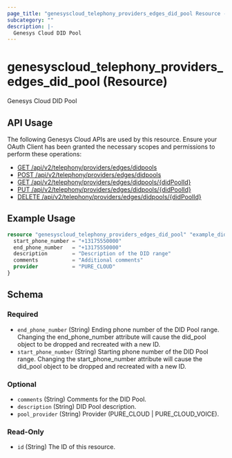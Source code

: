 ```yaml
---
page_title: "genesyscloud_telephony_providers_edges_did_pool Resource - terraform-provider-genesyscloud"
subcategory: ""
description: |-
  Genesys Cloud DID Pool
---
```

# genesyscloud_telephony_providers_edges_did_pool (Resource)

Genesys Cloud DID Pool

## API Usage
The following Genesys Cloud APIs are used by this resource. Ensure your OAuth Client has been granted the necessary scopes and permissions to perform these operations:

* [GET /api/v2/telephony/providers/edges/didpools](https://developer.genesys.cloud/api/rest/v2/telephonyprovidersedge/#get-api-v2-telephony-providers-edges-didpools)
* [POST /api/v2/telephony/providers/edges/didpools](https://developer.genesys.cloud/api/rest/v2/telephonyprovidersedge/#post-api-v2-telephony-providers-edges-didpools)
* [GET /api/v2/telephony/providers/edges/didpools/{didPoolId}](https://developer.genesys.cloud/api/rest/v2/telephonyprovidersedge/#get-api-v2-telephony-providers-edges-didpools--didPoolId-)
* [PUT /api/v2/telephony/providers/edges/didpools/{didPoolId}](https://developer.genesys.cloud/api/rest/v2/telephonyprovidersedge/#put-api-v2-telephony-providers-edges-didpools--didPoolId-)
* [DELETE /api/v2/telephony/providers/edges/didpools/{didPoolId}](https://developer.genesys.cloud/api/rest/v2/telephonyprovidersedge/#delete-api-v2-telephony-providers-edges-didpools--didPoolId-)


## Example Usage

```terraform
resource "genesyscloud_telephony_providers_edges_did_pool" "example_did_pool" {
  start_phone_number = "+13175550000"
  end_phone_number   = "+13175550000"
  description        = "Description of the DID range"
  comments           = "Additional comments"
  provider           = "PURE_CLOUD"
}
```

<!-- schema generated by tfplugindocs -->
## Schema

### Required

- `end_phone_number` (String) Ending phone number of the DID Pool range. Changing the end_phone_number attribute will cause the did_pool object to be dropped and recreated with a new ID.
- `start_phone_number` (String) Starting phone number of the DID Pool range. Changing the start_phone_number attribute will cause the did_pool object to be dropped and recreated with a new ID.

### Optional

- `comments` (String) Comments for the DID Pool.
- `description` (String) DID Pool description.
- `pool_provider` (String) Provider (PURE_CLOUD | PURE_CLOUD_VOICE).

### Read-Only

- `id` (String) The ID of this resource.

